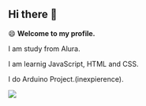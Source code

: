 ## Hi there 👋
😄
**Welcome to my profile.**


I am study from Alura.

I am learnig JavaScript, HTML and CSS.

I do Arduino Project.(inexpierence).

![](https://media1.tenor.com/m/z3WWTVxu8asAAAAC/scooby-doo-guess-who.gif)
